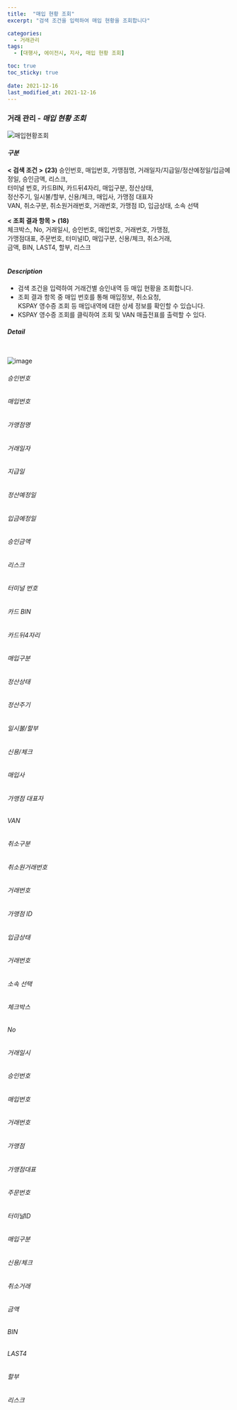 ```yaml
---
title:  "매입 현황 조회"
excerpt: "검색 조건을 입력하여 매입 현황을 조회합니다"

categories:
  - 거래관리
tags:
  - [대행사, 에이전시, 지사, 매입 현황 조회]

toc: true
toc_sticky: true
 
date: 2021-12-16
last_modified_at: 2021-12-16
---
```

### 거래 관리 - *매입 현황 조회*
![매입현황조회]()

#### *구분* <br>
**< 검색 조건 >** **(23)**
승인번호, 매입번호, 가맹점명, 거래일자/지급일/정산예정일/입금예정일, 승인금액, 리스크,<br>터미널 번호, 카드BIN, 카드뒤4자리, 매입구분, 정산상태,<br>정산주기, 일시불/할부, 신용/체크, 매입사, 가맹점 대표자<br>VAN, 취소구분, 취소원거래번호, 거래번호, 가맹점 ID, 입금상태, 소속 선택
<br>

**< 조회 결과 항목 >** **(18)**
<br>체크박스, No, 거래일시, 승인번호, 매입번호, 거래번호, 가맹점,<br> 가맹점대표, 주문번호, 터미널ID, 매입구분, 신용/체크, 취소거래,<br> 금액, BIN, LAST4, 할부, 리스크
<br>
<br>

#### *Description*
- 검색 조건을 입력하여 거래건별 승인내역 등 매입 현황을 조회합니다.
- 조회 결과 항목 중 매입 번호를 통해 매입정보, 취소요청,<br>KSPAY 영수증 조회 등 매입내역에 대한 상세 정보를 확인할 수 있습니다.
- KSPAY 영수증 조회를 클릭하여 조회 및 VAN 매출전표를 출력할 수 있다.

#### *Detail*
<br>

![image]()
###### 승인번호
###### 매입번호
###### 가맹점명
###### 거래일자
###### 지급일
###### 정산예정일
###### 입금예정일
###### 승인금액
###### 리스크
###### 터미널 번호
###### 카드 BIN
###### 카드뒤4자리
###### 매입구분
###### 정산상태
###### 정산주기
###### 일시불/할부
###### 신용/체크
###### 매입사
###### 가맹점 대표자
###### VAN
###### 취소구분
###### 취소원거래번호
###### 거래번호
###### 가맹점 ID
###### 입금상태
###### 거래번호
###### 소속 선택

###### 체크박스
###### No
###### 거래일시
###### 승인번호
###### 매입번호
###### 거래번호
###### 가맹점
###### 가맹점대표
###### 주문번호
###### 터미널ID
###### 매입구분
###### 신용/체크
###### 취소거래
###### 금액
###### BIN
###### LAST4
###### 할부
###### 리스크
